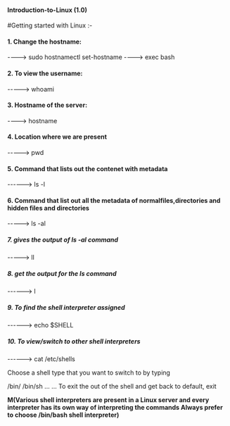 #### **Introduction-to-Linux (1.0)** ######

#Getting started with Linux :-

#### 1. **Change the hostname**:
  ----> sudo hostnamectl set-hostname <your hostname>
  ----> exec bash 

#### 2. **To view the username**:
  -----> whoami

#### 3. **Hostname of the server**:
 ----> hostname 

#### 4. **Location where we are present** 
-----> pwd

#### 5. **Command that lists out the contenet with metadata**
------> ls -l

#### 6. Command that list out all the metadata of normalfiles,directories and hidden files and directories
-----> ls -al

##### 7. gives the output of ls -al command 
-----> ll

##### 8. get the output for the ls command 
------> l

##### 9. To find the shell interpreter assigned
------> echo $SHELL

##### 10. To view/switch to other shell interpreters
------> cat /etc/shells

Choose a shell type that you want to switch to by typing 

/bin/<shelltype>
/bin/sh 
...
...
To exit the out of the shell and get back to default, exit

**M(Various shell interpreters are present in a Linux server and every interpreter has its own way of interpreting the commands Always prefer to choose /bin/bash shell interpreter)**
